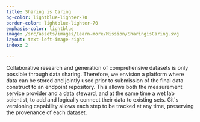 ```yaml
---
title: Sharing is Caring
bg-color: lightblue-lighter-70
border-color: lightblue-lighter-70
emphasis-color: lightblue
image: /src/assets/images/Learn-more/Mission/SharingisCaring.svg
layout: text-left-image-right
index: 2

---
```


Collaborative research and generation of comprehensive datasets is only possible through data sharing. Therefore, we envision a platform where data can be stored and jointly used prior to submission of the final data construct to an endpoint repository. This allows both the measurement service provider and a data steward, and at the same time a wet lab scientist, to add and logically connect their data to existing sets. Git's versioning capability allows each step to be tracked at any time, preserving the provenance of each dataset.
